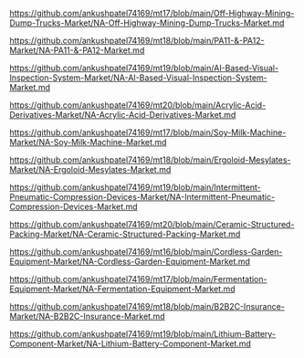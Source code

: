<p><a href="https://github.com/ankushpatel74169/mt17/blob/main/Off-Highway-Mining-Dump-Trucks-Market/NA-Off-Highway-Mining-Dump-Trucks-Market.md">https://github.com/ankushpatel74169/mt17/blob/main/Off-Highway-Mining-Dump-Trucks-Market/NA-Off-Highway-Mining-Dump-Trucks-Market.md</a></p><p><a href="https://github.com/ankushpatel74169/mt18/blob/main/PA11-&-PA12-Market/NA-PA11-&-PA12-Market.md">https://github.com/ankushpatel74169/mt18/blob/main/PA11-&-PA12-Market/NA-PA11-&-PA12-Market.md</a></p><p><a href="https://github.com/ankushpatel74169/mt19/blob/main/AI-Based-Visual-Inspection-System-Market/NA-AI-Based-Visual-Inspection-System-Market.md">https://github.com/ankushpatel74169/mt19/blob/main/AI-Based-Visual-Inspection-System-Market/NA-AI-Based-Visual-Inspection-System-Market.md</a></p><p><a href="https://github.com/ankushpatel74169/mt20/blob/main/Acrylic-Acid-Derivatives-Market/NA-Acrylic-Acid-Derivatives-Market.md">https://github.com/ankushpatel74169/mt20/blob/main/Acrylic-Acid-Derivatives-Market/NA-Acrylic-Acid-Derivatives-Market.md</a></p><p><a href="https://github.com/ankushpatel74169/mt17/blob/main/Soy-Milk-Machine-Market/NA-Soy-Milk-Machine-Market.md">https://github.com/ankushpatel74169/mt17/blob/main/Soy-Milk-Machine-Market/NA-Soy-Milk-Machine-Market.md</a></p><p><a href="https://github.com/ankushpatel74169/mt18/blob/main/Ergoloid-Mesylates-Market/NA-Ergoloid-Mesylates-Market.md">https://github.com/ankushpatel74169/mt18/blob/main/Ergoloid-Mesylates-Market/NA-Ergoloid-Mesylates-Market.md</a></p><p><a href="https://github.com/ankushpatel74169/mt19/blob/main/Intermittent-Pneumatic-Compression-Devices-Market/NA-Intermittent-Pneumatic-Compression-Devices-Market.md">https://github.com/ankushpatel74169/mt19/blob/main/Intermittent-Pneumatic-Compression-Devices-Market/NA-Intermittent-Pneumatic-Compression-Devices-Market.md</a></p><p><a href="https://github.com/ankushpatel74169/mt20/blob/main/Ceramic-Structured-Packing-Market/NA-Ceramic-Structured-Packing-Market.md">https://github.com/ankushpatel74169/mt20/blob/main/Ceramic-Structured-Packing-Market/NA-Ceramic-Structured-Packing-Market.md</a></p><p><a href="https://github.com/ankushpatel74169/mt16/blob/main/Cordless-Garden-Equipment-Market/NA-Cordless-Garden-Equipment-Market.md">https://github.com/ankushpatel74169/mt16/blob/main/Cordless-Garden-Equipment-Market/NA-Cordless-Garden-Equipment-Market.md</a></p><p><a href="https://github.com/ankushpatel74169/mt17/blob/main/Fermentation-Equipment-Market/NA-Fermentation-Equipment-Market.md">https://github.com/ankushpatel74169/mt17/blob/main/Fermentation-Equipment-Market/NA-Fermentation-Equipment-Market.md</a></p><p><a href="https://github.com/ankushpatel74169/mt18/blob/main/B2B2C-Insurance-Market/NA-B2B2C-Insurance-Market.md">https://github.com/ankushpatel74169/mt18/blob/main/B2B2C-Insurance-Market/NA-B2B2C-Insurance-Market.md</a></p><p><a href="https://github.com/ankushpatel74169/mt19/blob/main/Lithium-Battery-Component-Market/NA-Lithium-Battery-Component-Market.md">https://github.com/ankushpatel74169/mt19/blob/main/Lithium-Battery-Component-Market/NA-Lithium-Battery-Component-Market.md</a></p>
